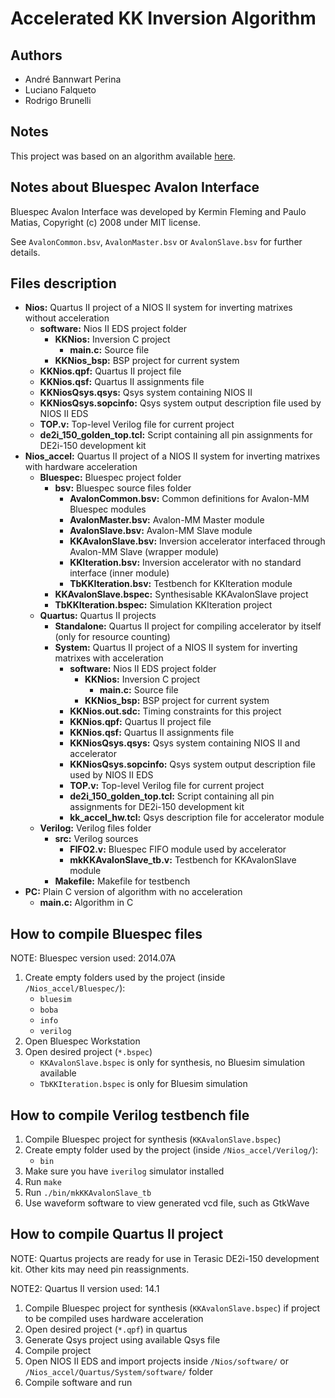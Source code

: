 # Accelerated KK Inversion Algorithm

## Authors

* André Bannwart Perina
* Luciano Falqueto
* Rodrigo Brunelli

## Notes

This project was based on an algorithm available [here](http://dl.acm.org/citation.cfm?id=803034).

## Notes about Bluespec Avalon Interface

Bluespec Avalon Interface was developed by Kermin Fleming and Paulo Matias, Copyright (c) 2008 under MIT license.

See `AvalonCommon.bsv`, `AvalonMaster.bsv` or `AvalonSlave.bsv` for further details.

## Files description

* **Nios:** Quartus II project of a NIOS II system for inverting matrixes without acceleration
	* **software:** Nios II EDS project folder
		* **KKNios:** Inversion C project
			* **main.c:** Source file
		* **KKNios_bsp:** BSP project for current system
	* **KKNios.qpf:** Quartus II project file
	* **KKNios.qsf:** Quartus II assignments file
	* **KKNiosQsys.qsys:** Qsys system containing NIOS II
	* **KKNiosQsys.sopcinfo:** Qsys system output description file used by NIOS II EDS
	* **TOP.v:** Top-level Verilog file for current project
	* **de2i_150_golden_top.tcl:** Script containing all pin assignments for DE2i-150 development kit
* **Nios_accel:** Quartus II project of a NIOS II system for inverting matrixes with hardware acceleration
	* **Bluespec:** Bluespec project folder
		* **bsv:** Bluespec source files folder
			* **AvalonCommon.bsv:** Common definitions for Avalon-MM Bluespec modules
			* **AvalonMaster.bsv:** Avalon-MM Master module
			* **AvalonSlave.bsv:** Avalon-MM Slave module
			* **KKAvalonSlave.bsv:** Inversion accelerator interfaced through Avalon-MM Slave (wrapper module)
			* **KKIteration.bsv:** Inversion accelerator with no standard interface (inner module)
			* **TbKKIteration.bsv:** Testbench for KKIteration module
		* **KKAvalonSlave.bspec:** Synthesisable KKAvalonSlave project
		* **TbKKIteration.bspec:** Simulation KKIteration project
	* **Quartus:** Quartus II projects
		* **Standalone:** Quartus II project for compiling accelerator by itself (only for resource counting)
		* **System:** Quartus II project of a NIOS II system for inverting matrixes with acceleration
			* **software:** Nios II EDS project folder
				* **KKNios:** Inversion C project
					* **main.c:** Source file
				* **KKNios_bsp:** BSP project for current system
			* **KKNios.out.sdc:** Timing constraints for this project
			* **KKNios.qpf:** Quartus II project file
			* **KKNios.qsf:** Quartus II assignments file
			* **KKNiosQsys.qsys:** Qsys system containing NIOS II and accelerator
			* **KKNiosQsys.sopcinfo:** Qsys system output description file used by NIOS II EDS
			* **TOP.v:** Top-level Verilog file for current project
			* **de2i_150_golden_top.tcl:** Script containing all pin assignments for DE2i-150 development kit
			* **kk_accel_hw.tcl:** Qsys description file for accelerator module
	* **Verilog:** Verilog files folder
		* **src:** Verilog sources
			* **FIFO2.v:** Bluespec FIFO module used by accelerator
			* **mkKKAvalonSlave_tb.v:** Testbench for KKAvalonSlave module
		* **Makefile:** Makefile for testbench
* **PC:** Plain C version of algorithm with no acceleration
	* **main.c:** Algorithm in C

## How to compile Bluespec files

NOTE: Bluespec version used: 2014.07A

1. Create empty folders used by the project (inside `/Nios_accel/Bluespec/`):
	* `bluesim`
	* `boba`
	* `info`
	* `verilog`
1. Open Bluespec Workstation
2. Open desired project (`*.bspec`)
	* `KKAvalonSlave.bspec` is only for synthesis, no Bluesim simulation available
	* `TbKKIteration.bspec` is only for Bluesim simulation

## How to compile Verilog testbench file

1. Compile Bluespec project for synthesis (`KKAvalonSlave.bspec`)
1. Create empty folder used by the project (inside `/Nios_accel/Verilog/`):
	* `bin`
2. Make sure you have `iverilog` simulator installed
3. Run `make`
4. Run `./bin/mkKKAvalonSlave_tb`
5. Use waveform software to view generated vcd file, such as GtkWave

## How to compile Quartus II project

NOTE: Quartus projects are ready for use in Terasic DE2i-150 development kit. Other kits may need pin reassignments.

NOTE2: Quartus II version used: 14.1

1. Compile Bluespec project for synthesis (`KKAvalonSlave.bspec`) if project to be compiled uses hardware acceleration
2. Open desired project (`*.qpf`) in quartus
3. Generate Qsys project using available Qsys file
4. Compile project
5. Open NIOS II EDS and import projects inside `/Nios/software/` or `/Nios_accel/Quartus/System/software/` folder
6. Compile software and run